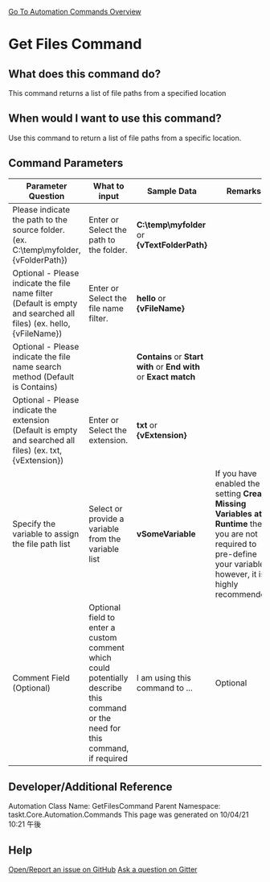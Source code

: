 <!--TITLE: Get Files Command -->
<!-- SUBTITLE: a command in the File Operation Commands group. -->
[Go To Automation Commands Overview](/automation-commands.md)


# Get Files Command


## What does this command do?
This command returns a list of file paths from a specified location


## When would I want to use this command?
Use this command to return a list of file paths from a specific location.


## Command Parameters
| Parameter Question   	| What to input  	|  Sample Data 	| Remarks  	|
| ---                    | ---               | ---           | ---       |
|Please indicate the path to the source folder. (ex. C:\temp\myfolder, {vFolderPath})|Enter or Select the path to the folder.|**C:\temp\myfolder** or **{vTextFolderPath}**||
|Optional - Please indicate the file name filter (Default is empty and searched all files) (ex. hello, {vFileName})|Enter or Select the file name filter.|**hello** or **{vFileName}**||
|Optional - Please indicate the file name search method (Default is Contains)||**Contains** or **Start with** or **End with** or **Exact match**||
|Optional - Please indicate the extension (Default is empty and searched all files) (ex. txt, {vExtension})|Enter or Select the extension.|**txt** or **{vExtension}**||
|Specify the variable to assign the file path list|Select or provide a variable from the variable list|**vSomeVariable**|If you have enabled the setting **Create Missing Variables at Runtime** then you are not required to pre-define your variables, however, it is highly recommended.|
|Comment Field (Optional)|Optional field to enter a custom comment which could potentially describe this command or the need for this command, if required|I am using this command to ...|Optional|














## Developer/Additional Reference
Automation Class Name: GetFilesCommand
Parent Namespace: taskt.Core.Automation.Commands
This page was generated on 10/04/21 10:21 午後


## Help
[Open/Report an issue on GitHub](https://github.com/saucepleez/taskt/issues/new)
[Ask a question on Gitter](https://gitter.im/taskt-rpa/Lobby)
